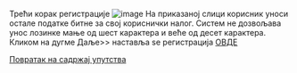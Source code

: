 Трећи корак регистрације
 ![image](https://user-images.githubusercontent.com/29538544/147364564-8c8ffc6d-4d0a-4da4-9a50-775b9cdeb0de.png)
На приказаној слици корисник уноси остале податке битне за свој кориснички налог. Систем не дозвољава унос лозинке мање од шест карактера и веће од десет карактера.
Кликом на дугме Даље>> наставља se регистрацијa [ОВДЕ](CetvrtiKorakRegistracija.md)

[Повратак на садржај упутства](uputstvo.md#садржај)
